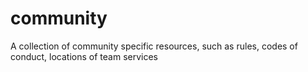 # community
A collection of community specific resources, such as rules, codes of conduct, locations of team services
